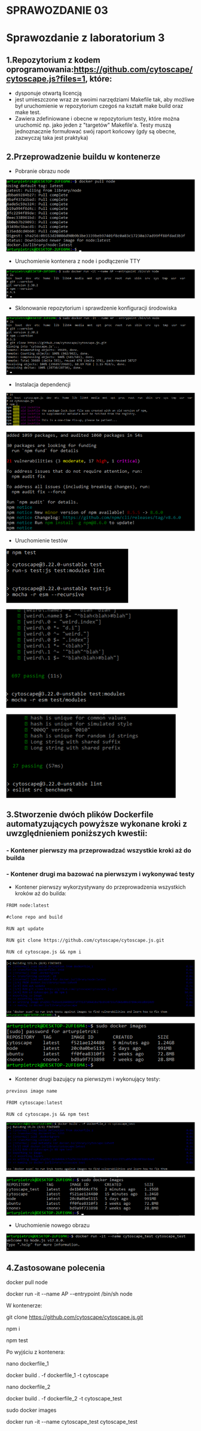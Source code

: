 
# SPRAWOZDANIE 03

# Sprawozdanie z laboratorium 3

## 1.Repozytorium z kodem oprogramowania:https://github.com/cytoscape/cytoscape.js?files=1, które:
- dysponuje otwartą licencją
- jest umieszczone wraz ze swoimi narzędziami Makefile tak, aby możliwe był uruchomienie w repozytorium czegoś na kształt make build oraz make test.
- Zawiera zdefiniowane i obecne w repozytorium testy, które można uruchomić np. jako jeden z "targetów" Makefile'a. 
Testy muszą jednoznacznie formułować swój raport końcowy (gdy są obecne, zazwyczaj taka jest praktyka)

## 2.Przeprowadzenie buildu w kontenerze
- Pobranie obrazu node

![Obraz](1.png)

- Uruchomienie kontenera z node i podłączenie TTY

![Obraz](2.png)

- Sklonowanie repozytorium i sprawdzenie konfiguracji środowiska

![Obraz](3.png)

- Instalacja dependencji

![Obraz](4.png)

![Obraz](5.png)

- Uruchomienie testów

![Obraz](6.png)

![Obraz](7.png)

![Obraz](8.png)

## 3.Stworzenie dwóch plików Dockerfile automatyzujących powyższe wykonane kroki z uwzględnieniem poniższych kwestii:
### - Kontener pierwszy ma przeprowadzać wszystkie kroki aż do builda
### - Kontener drugi ma bazować na pierwszym i wykonywać testy

- Kontener pierwszy wykorzystywany do przeprowadzenia wszystkich kroków aż do builda:


`FROM node:latest`

`#clone repo and build`

`RUN apt update`

`RUN git clone https://github.com/cytoscape/cytoscape.js.git`

`RUN cd cytoscape.js && npm i`

![Obraz](9.png)

![Obraz](10.png)

- Kontener drugi bazujący na pierwszym i wykonujący testy: 
 
`previous image name`

`FROM cytoscape:latest`

`RUN cd cytoscape.js && npm test`

![Obraz](11.png)

![Obraz](12.png)

- Uruchomienie nowego obrazu 

![Obraz](13.png)

## 4.Zastosowane polecenia

docker pull node

docker run -it --name AP --entrypoint /bin/sh node

W kontenerze:

git clone https://github.com/cytoscape/cytoscape.js.git

npm i

npm test

Po wyjściu z kontenera:

nano dockerfile_1

docker build . -f dockerfile_1 -t cytoscape

nano dockerfile_2

docker build . -f dockerfile_2 -t cytoscape_test

sudo docker images

docker run -it --name cytoscape_test cytoscape_test

